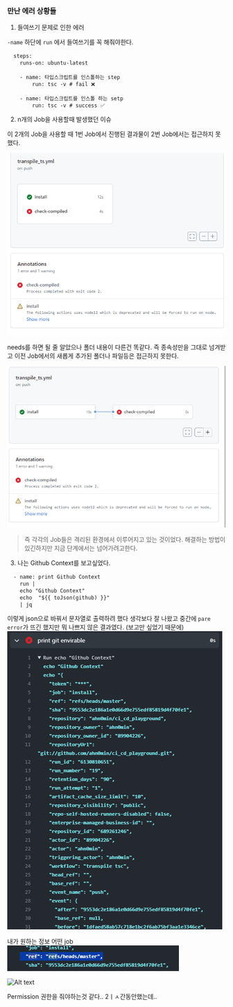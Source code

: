 ### 만난 에러 상황들

1. 들여쓰기 문제로 인한 에러

`-name` 하단에 `run` 에서 들여쓰기를 꼭 해줘야한다.

```
  steps:
    runs-on: ubuntu-latest

    - name: 타입스크립트를 인스톨하는 step
        run: tsc -v # fail ❌

    - name: 타입스크립트를 인스톨 하는 setp
        run: tsc -v # success ✅
```

2. n개의 Job을 사용할때 발생했던 이슈

이 2개의 Job을 사용할 때 1번 Job에서 진행된 결과물이 2번 Job에서는 접근하지 못했다.

![Alt text](images/issue/jobs.png)

needs를 하면 될 줄 알았으나 폴더 내용이 다른건 똑같다.
즉 종속성만을 그대로 넘겨받고 이전 Job에서의 새롭게 추가된 폴더나 파일등은 접근하지 못한다.

![Alt text](images/issue/jobs_needs.png)

> 즉 각각의 Job들은 격리된 환경에서 이루어지고 있는 것이었다.
> 해결하는 방법이 있긴하지만 지금 단계에서는 넘어가려고한다.

3. 나는 Github Context를 보고싶었다.

```
  - name: print Github Context
    run |
    echo "Github Context"
    echo  "${{ toJson(github) }}"
    | jq
```

이렇게 json으로 바꿔서 문자열로 출력하려 했다 생각보다 잘 나왔고 중간에 `pare error`가 뜨긴 했지만 뭐 나쁘지 않은 결과였다. (보고만 싶었기 때문에)
![Alt text](image.png)

내가 원하는 정보 어떤 job
![Alt text](image-1.png)

![Alt text](image-2.png)

Permission 권한을 줘야하는것 같다.. 2ㅣㅅ간동안했는데..
